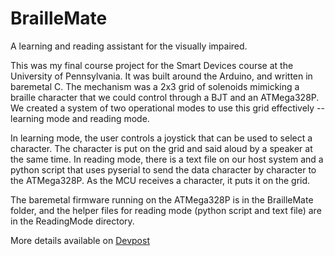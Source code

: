 # BrailleMate
A learning and reading assistant for the visually impaired.

This was my final course project for the Smart Devices course at the University of Pennsylvania. It was built around the Arduino, and written in baremetal C. The mechanism was a 2x3 grid of solenoids mimicking a braille character that we could control through a BJT and an ATMega328P. We created a system of two operational modes to use this grid effectively -- learning mode and reading mode.

In learning mode, the user controls a joystick that can be used to select a character. The character is put on the grid and said aloud by a speaker at the same time. In reading mode, there is a text file on our host system and a python script that uses pyserial to send the data character by character to the ATMega328P. As the MCU receives a character, it puts it on the grid.

The baremetal firmware running on the ATMega328P is in the BrailleMate folder, and the helper files for reading mode (python script and text file) are in the ReadingMode directory.

More details available on [Devpost](https://devpost.com/software/braillemate?ref_content=user-portfolio&ref_feature=in_progress)
